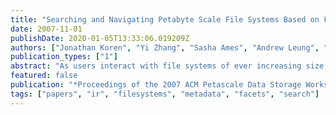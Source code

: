 ```yaml
---
title: "Searching and Navigating Petabyte Scale File Systems Based on Facets"
date: 2007-11-01
publishDate: 2020-01-05T13:33:06.019209Z
authors: ["Jonathan Koren", "Yi Zhang", "Sasha Ames", "Andrew Leung", "Carlos Maltzahn", "Ethan L. Miller"]
publication_types: ["1"]
abstract: "As users interact with file systems of ever increasing size, it is becoming more difficult for them to familiarize themselves with the entire contents of the file system. In petabyte-scale systems, users must navigate a pool of billions of shared files in order to find the information they are looking for. One way to help alleviate this problem is to integrate navigation and search into a common framework. One such method is faceted search. This method originated within the information retrieval community, and has proved popular for navigating large repositories, such as those in e-commerce sites and digital libraries. This paper introduces faceted search and outlines several current research directions in adapting faceted search techniques to petabyte-scale file systems."
featured: false
publication: "*Proceedings of the 2007 ACM Petascale Data Storage Workshop (PDSW 07)*"
tags: ["papers", "ir", "filesystems", "metadata", "facets", "search"]
---
```


